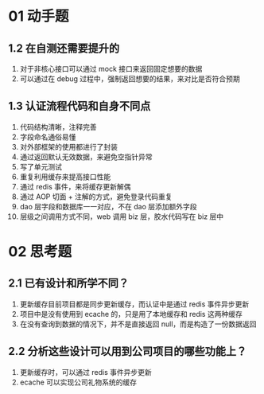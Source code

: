 # 01 动手题

## 1.2 在自测还需要提升的

1. 对于非核心接口可以通过 mock 接口来返回固定想要的数据
2. 可以通过在 debug 过程中，强制返回想要的结果，来对比是否符合预期

## 1.3 认证流程代码和自身不同点

1. 代码结构清晰，注释完善
2. 字段命名通俗易懂
3. 对外部框架的使用都进行了封装
4. 通过返回默认无效数据，来避免空指针异常
5. 写了单元测试
6. 重复利用缓存来提高接口性能
7. 通过 redis 事件，来将缓存更新解偶
8. 通过 AOP 切面 + 注解的方式，避免登录代码重复
9. dao 层字段和数据库一一对应，不在 dao 层添加额外字段
10. 层级之间调用方式不同，web 调用 biz 层，胶水代码写在 biz 层中

# 02 思考题
## 2.1 已有设计和所学不同？

1. 更新缓存目前项目都是同步更新缓存，而认证中是通过 redis 事件异步更新
2. 项目中是没有使用到 ecache 的，只是用了本地缓存和 redis 这两种缓存
3. 在没有查询到数据的情况下，并不是直接返回 null，而是构造了一份数据返回

## 2.2 分析这些设计可以用到公司项目的哪些功能上？

1. 更新缓存时，可以通过 redis 事件异步更新
2. ecache 可以实现公司礼物系统的缓存